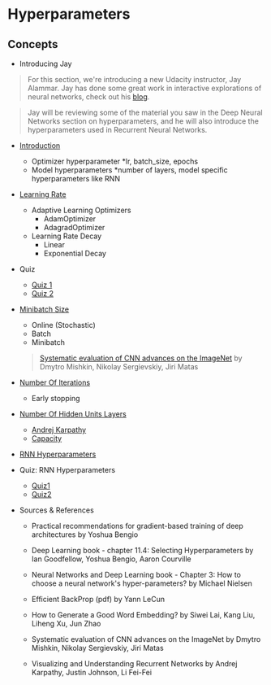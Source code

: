 # Hyperparameters

## Concepts

* Introducing Jay
> For this section, we're introducing a new Udacity instructor, Jay Alammar. Jay has done some great work in interactive explorations of neural networks, check out his [blog](http://jalammar.github.io/).

>Jay will be reviewing some of the material you saw in the Deep Neural Networks section on hyperparameters, and he will also introduce the hyperparameters used in Recurrent Neural Networks.

* [Introduction](https://www.youtube.com/watch?v=erwnzFD7AeE)
	* Optimizer hyperparameter
		*lr, batch_size, epochs
	* Model hyperparameters
		*number of layers, model specific hyperparameters like RNN

* [Learning Rate](https://www.youtube.com/watch?time_continue=11&v=HLMjeDez7ps)
	* Adaptive Learning Optimizers
		* AdamOptimizer
		* AdagradOptimizer
	* Learning Rate Decay
		* Linear
		* Exponential Decay

* Quiz
	* [Quiz 1](images/quiz1_lr.png)
	* [Quiz 2](images/quiz2_lr.png)

* [Minibatch Size](https://www.youtube.com/watch?v=GrrO1NFxaW8)
	* Online (Stochastic)
	* Batch
	* Minibatch
	> [Systematic evaluation of CNN advances on the ImageNet](https://arxiv.org/abs/1606.02228) by Dmytro Mishkin, Nikolay Sergievskiy, Jiri Matas

* [Number Of Iterations](https://www.youtube.com/watch?time_continue=14&v=TTdHpSb4DV8)
	* Early stopping
* [Number Of Hidden Units Layers](https://www.youtube.com/watch?v=IkGAIQH5wH8)
	* [Andrej Karpathy](https://cs231n.github.io/neural-networks-1/)
	* [Capacity](http://www.deeplearningbook.org/contents/ml.html)

* [RNN Hyperparameters](https://www.youtube.com/watch?v=yQvnv7l_aUo)

* Quiz: RNN Hyperparameters
	* [Quiz1](images/quiz1_rnn.png)
	* [Quiz2](images/quiz2_rnn.png)

* Sources & References
	* Practical recommendations for gradient-based training of deep architectures by Yoshua Bengio

	* Deep Learning book - chapter 11.4: Selecting Hyperparameters by Ian Goodfellow, Yoshua Bengio, Aaron Courville

	* Neural Networks and Deep Learning book - Chapter 3: How to choose a neural network's hyper-parameters? by Michael Nielsen

	* Efficient BackProp (pdf) by Yann LeCun

	* How to Generate a Good Word Embedding? by Siwei Lai, Kang Liu, Liheng Xu, Jun Zhao
	* Systematic evaluation of CNN advances on the ImageNet by Dmytro Mishkin, Nikolay Sergievskiy, Jiri Matas
	* Visualizing and Understanding Recurrent Networks by Andrej Karpathy, Justin Johnson, Li Fei-Fei









